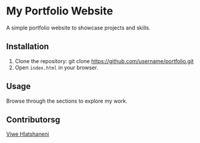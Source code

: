 # My Portfolio Website

A simple portfolio website to showcase projects and skills.

## Installation

1. Clone the repository:
   git clone https://github.com/username/portfolio.git
2. Open `index.html` in your browser.

## Usage

Browse through the sections to explore my work.

## Contributorsg

[Viwe Hlatshaneni](https://github.com/Viwe123)